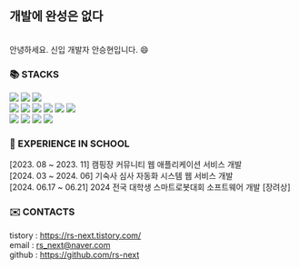 
  <h2><b>개발에 완성은 없다</b></h2>
  <br>
  안녕하세요. 신입 개발자 안승현입니다. 😄


  <h3>📚 STACKS</h3>
  <div display=inline>
<img src="https://img.shields.io/badge/Backend-%23121011?style=for-the-badge">
  <img src="https://img.shields.io/badge/java-007396?style=for-the-badge&logo=java&logoColor=white"> <img src="https://img.shields.io/badge/spring-6DB33F?style=for-the-badge&logo=spring&logoColor=white"><br>
  <img src="https://img.shields.io/badge/Frontend-%23121011?style=for-the-badge"> 
  <img src="https://img.shields.io/badge/html5-66CC00?style=for-the-badge&logo=html5&logoColor=white"> <img src="https://img.shields.io/badge/javascript-F7DF1E?style=for-the-badge&logo=javascript&logoColor=black"> <img src="https://img.shields.io/badge/jsp-CC9900?style=for-the-badge&logo=jsp&logoColor=black"> <img src="https://img.shields.io/badge/css3-CCffff?style=for-the-badge&logo=css3&logoColor=black"> <img src="https://img.shields.io/badge/vue.js-4FC08D?style=for-the-badge&logo=vue.js&logoColor=white"> <br>



<img src="https://img.shields.io/badge/database-%23121011?style=for-the-badge"> 
 <img src="https://img.shields.io/badge/oracle-F80000?style=for-the-badge&logo=oracle&logoColor=white"> 
  <img src="https://img.shields.io/badge/mysql-4479A1?style=for-the-badge&logo=mysql&logoColor=white">
  <img src="https://img.shields.io/badge/postgresql-4169E1?style=for-the-badge&logo=postgresql&logoColor=white"/>
</div>

<h3>📖 EXPERIENCE IN SCHOOL</h3>
[2023. 08 ~ 2023. 11] 캠핑장 커뮤니티 웹 애플리케이션 서비스 개발 <br>
[2024. 03 ~ 2024. 06] 기숙사 심사 자동화 시스템 웹 서비스 개발 <br>
[2024. 06.17 ~ 06.21] 2024 전국 대학생 스마트로봇대회 소프트웨어 개발 [장려상]

<h3>✉️ CONTACTS </h3>

tistory : <a href="https://rs-next.tistory.com/">https://rs-next.tistory.com/</a><br>
email : rs_next@naver.com<br>
github : <a href="https://github.com/rs-next">https://github.com/rs-next</a><br>
